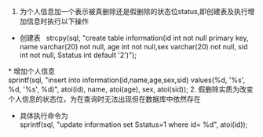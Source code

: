 1. 为个人信息加一个表示被真删除还是假删除的状态位status,即创建表及执行增加信息时执行以下操作
 * 创建表   
   strcpy(sql, "create table information(id int not null primary key, name varchar(20) not null, age int not null,sex varchar(20) not null, sid int not   null, Sstatus int default '2')");  
   
 * 增加个人信息   
   sprintf(sql, "insert into information(id,name,age,sex,sid) values(%d, '%s', %d, '%s', %d)", atoi(id), name, atoi(age), sex, atoi(sid));
2. 假删除实质为改变个人信息的状态位，为在查询时无法出现但在数据库中依然存在
 * 具体执行命令为  
    sprintf(sql, "update information set Sstatus=1 where id= %d", atoi(id));
